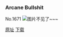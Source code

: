 ### Arcane Bullshit
No.1671
![图片不见了~~~](https://imgs.xkcd.com/comics/arcane_bullshit.png)

[原址](https://xkcd.com//1671) [下载](https://imgs.xkcd.com/comics/arcane_bullshit.png)

